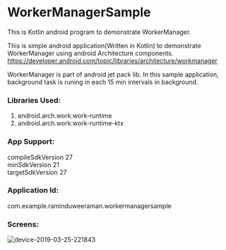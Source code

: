 # WorkerManagerSample
This is Kotlin android program to demonstrate WorkerManager.

This is simple android application(Written in Kotlin) to demonstrate WorkerManager using android Architecture components.
https://developer.android.com/topic/libraries/architecture/workmanager

WorkerManager is part of android jet pack lib.
In this sample application, background task is runing in each 15 min intervals in background.

### Libraries Used:<br/>
1) android.arch.work:work-runtime <br/>
2) android.arch.work:work-runtime-ktx <br/>

### App Support:
 compileSdkVersion 27<br/>
 minSdkVersion 21<br/>
 targetSdkVersion 27<br/>
 
### Application Id:
com.example.raminduweeraman.workermanagersample

### Screens:
![device-2019-03-25-221843](https://user-images.githubusercontent.com/5441853/54927655-8ab98180-4f4d-11e9-90df-553c6f62ed8f.png)
